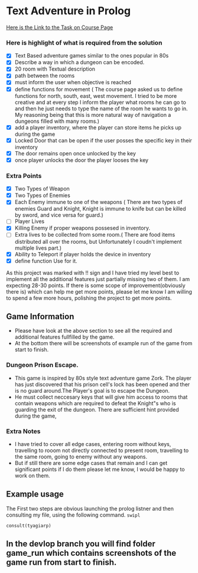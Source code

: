 # Text Adventure in Prolog

[Here is the Link to the Task on Course Page ](https://courses.fit.cvut.cz/BIE-PPA/projects/adventure.html)

### Here is highlight of what is required from the solution 

- [x] Text Based adventure games similar to the ones popular in 80s
- [x] Describe a way in which a dungeon can be encoded.
- [x] 20 room with Textual description
- [x] path between the rooms
- [x] must inform the user when objective is reached
- [x] define functions for movement ( The course page asked us to define functions for north, south, east, west movement. I tried to be more creative and at every step I inform the player what rooms he can go to and then he just needs to type the name of the room he wants to go in. My reasoning being that this is more natural way of navigation a dungeons filled with many rooms.)
- [x] add a player inventory, where the player can store items he picks up during the game
- [x] Locked Door that can be open if the user posses the specific key in their inventory
- [x] The door remains open once unlocked by the key
- [x] once player unlocks the door the player looses the key

### Extra Points 

- [x] Two Types of Weapon
- [x] Two Types of Enemies
- [x] Each Enemy immune to one of the weapons ( There are two types of enemies Guard and Knight, Knight is immune to knife but can be killed by sword, and vice versa for guard.)
- [ ] Player Lives
- [x] Killing Enemy if proper weapons possesed in inventory.
- [ ] Extra lives to be collected from some room.( There are food items distributed all over the rooms, but Unfortunately I coudn't implement multiple lives part.)
- [x] Ability to Teleport if player holds the device in inventory
- [x] define function Use for it.
 
As this project was marked with !! sign and I have tried my level best to implement all the additional features just partially missing two of them. I am expecting 28-30 points. 
If there is some scope of improvement(obviously there is) which can help me get more points, please let me know I am willing to spend a few more hours, polishing the project to get more points.


## Game Information

- Please have look at the above section to see all the required and additional features fullfilled by the game.
- At the bottom there will be screenshots of example run of the game from start to finish.

### Dungeon Prison Escape.

- This game is inspired by 80s style text adventure game Zork. The player has just discovered that his prison cell's lock has been opened and ther is no guard around.The Player's goal is to escape the Dungeon.
- He must collect neccesary keys that will give him access to rooms that contain weapons which are required to defeat the Knight"s who is guarding the exit of the dungeon. There are sufficient hint provided during the game,

### Extra Notes

- I have tried to cover all edge cases, entering room without keys, travelling to rooom not directly connected to present room, travelling to the same room, going to enemy without any weapons.
- But if still there are some edge cases that remain and I can get significant points if I do them please let me know, I would be happy to work on them.

## Example usage

The First two steps are obvious launching the prolog listner and then consulting my file, using the following command.
`swipl`

`consult(tyagiarp)`

In the devlop branch you will find folder game_run which contains screenshots of the game run from start to finish.
-
